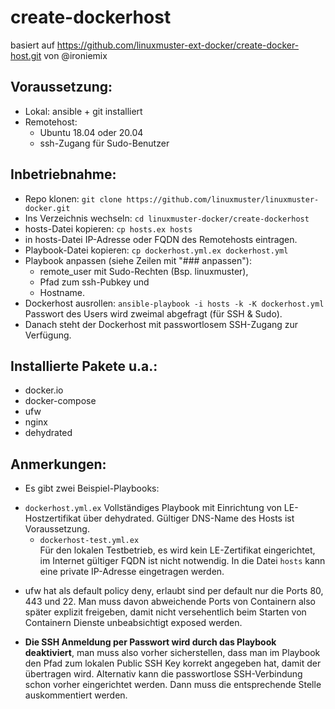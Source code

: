 # create-dockerhost
basiert auf https://github.com/linuxmuster-ext-docker/create-docker-host.git von @ironiemix

## Voraussetzung:

* Lokal: ansible + git installiert
* Remotehost:
  - Ubuntu 18.04 oder 20.04
  - ssh-Zugang für Sudo-Benutzer

## Inbetriebnahme:

* Repo klonen: ``git clone https://github.com/linuxmuster/linuxmuster-docker.git``
* Ins Verzeichnis wechseln: ``cd linuxmuster-docker/create-dockerhost``
* hosts-Datei kopieren: ``cp hosts.ex hosts``
* in hosts-Datei IP-Adresse oder FQDN des Remotehosts eintragen.
* Playbook-Datei kopieren: ``cp dockerhost.yml.ex dockerhost.yml``
* Playbook anpassen (siehe Zeilen mit "### anpassen"):
  - remote_user mit Sudo-Rechten (Bsp. linuxmuster),
  - Pfad zum ssh-Pubkey und
  - Hostname.
* Dockerhost ausrollen: ``ansible-playbook -i hosts -k -K dockerhost.yml``
  Passwort des Users wird zweimal abgefragt (für SSH & Sudo).
* Danach steht der Dockerhost mit passwortlosem SSH-Zugang zur Verfügung.

## Installierte Pakete u.a.:

* docker.io
* docker-compose
* ufw
* nginx
* dehydrated

## Anmerkungen:

* Es gibt zwei Beispiel-Playbooks:
- `dockerhost.yml.ex`
  Vollständiges Playbook mit Einrichtung von LE-Hostzertifikat über dehydrated. Gültiger DNS-Name des Hosts ist Voraussetzung.
  - `dockerhost-test.yml.ex`  
    Für den lokalen Testbetrieb, es wird kein LE-Zertifikat eingerichtet, im Internet gültiger FQDN ist nicht notwendig. In die Datei `hosts` kann eine private IP-Adresse eingetragen werden.

* ufw hat als default policy deny, erlaubt sind per default nur die Ports 80, 443 und 22. Man muss davon abweichende Ports von Containern also später explizit freigeben, damit nicht versehentlich beim Starten von Containern Dienste unbeabsichtigt exposed werden.

* **Die SSH Anmeldung per Passwort wird durch das Playbook deaktiviert**, man muss also vorher sicherstellen, dass man im Playbook den Pfad zum lokalen Public SSH Key korrekt angegeben hat, damit der übertragen wird. Alternativ kann die passwortlose SSH-Verbindung schon vorher eingerichtet werden. Dann muss die entsprechende Stelle auskommentiert werden.
